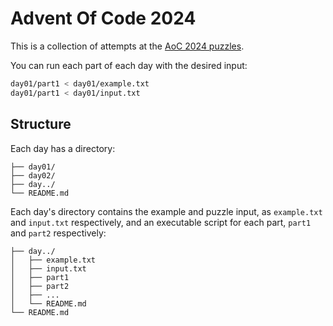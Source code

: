 Advent Of Code 2024
===================

This is a collection of attempts at the [AoC 2024 puzzles](https://adventofcode.com/2024).

You can run each part of each day with the desired input:

```bash
day01/part1 < day01/example.txt
day01/part1 < day01/input.txt
```

Structure
---------

Each day has a directory:

```
├── day01/
├── day02/
├── day../
└── README.md
```

Each day's directory contains the example and puzzle input, as `example.txt` and `input.txt` respectively, and an executable script for each part, `part1` and `part2` respectively:

```
├── day../
│   ├── example.txt
│   ├── input.txt
│   ├── part1
│   ├── part2
│   ├── ...
│   └── README.md
└── README.md
```
